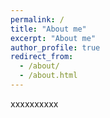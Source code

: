 ```yaml
---
permalink: /
title: "About me"
excerpt: "About me"
author_profile: true
redirect_from: 
  - /about/
  - /about.html
---
```


xxxxxxxxxx
